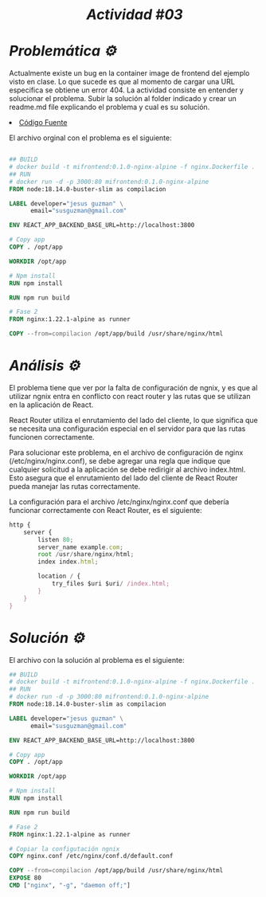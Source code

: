 *<h1 align="center">Actividad #03</h1>*

# *Problemática ⚙* 

Actualmente existe un bug en la container image de frontend del ejemplo visto en clase. Lo que sucede es que al momento de cargar una URL especifica se obtiene un error 404. La actividad consiste en entender y solucionar el problema. Subir la solución al folder indicado y crear un readme.md file explicando el problema y cual es su solución.

<li><a href="https://github.com/susguzman/so1_containers">Código Fuente</a></li>


El archivo orginal con el problema es el siguiente: 

``` dockerfile

## BUILD
# docker build -t mifrontend:0.1.0-nginx-alpine -f nginx.Dockerfile .
## RUN
# docker run -d -p 3000:80 mifrontend:0.1.0-nginx-alpine
FROM node:18.14.0-buster-slim as compilacion

LABEL developer="jesus guzman" \
      email="susguzman@gmail.com"

ENV REACT_APP_BACKEND_BASE_URL=http://localhost:3800

# Copy app
COPY . /opt/app

WORKDIR /opt/app

# Npm install
RUN npm install

RUN npm run build

# Fase 2
FROM nginx:1.22.1-alpine as runner

COPY --from=compilacion /opt/app/build /usr/share/nginx/html

```

# *Análisis ⚙* 


El problema tiene que ver por la falta de configuración de ngnix, y es que al utilizar ngnix entra en conflicto con react router y las rutas que se utilizan en la aplicación de React.

React Router utiliza el enrutamiento del lado del cliente, lo que significa que se necesita una configuración especial en el servidor para que las rutas funcionen correctamente.

Para solucionar este problema, en el archivo de configuración de nginx (/etc/nginx/nginx.conf), se debe agregar una regla que indique que cualquier solicitud a la aplicación se debe redirigir al archivo index.html. Esto asegura que el enrutamiento del lado del cliente de React Router pueda manejar las rutas correctamente.

La configuración  para el archivo /etc/nginx/nginx.conf que debería funcionar correctamente con React Router, es el siguiente:

``` javascript 
http {
    server {
        listen 80;
        server_name example.com;
        root /usr/share/nginx/html;
        index index.html;

        location / {
            try_files $uri $uri/ /index.html;
        }
    }
}

``` 


# *Solución ⚙* 

El archivo con la solución al problema es el siguiente: 

``` dockerfile
## BUILD
# docker build -t mifrontend:0.1.0-nginx-alpine -f nginx.Dockerfile .
## RUN
# docker run -d -p 3000:80 mifrontend:0.1.0-nginx-alpine
FROM node:18.14.0-buster-slim as compilacion

LABEL developer="jesus guzman" \
      email="susguzman@gmail.com"

ENV REACT_APP_BACKEND_BASE_URL=http://localhost:3800

# Copy app
COPY . /opt/app

WORKDIR /opt/app

# Npm install
RUN npm install

RUN npm run build

# Fase 2
FROM nginx:1.22.1-alpine as runner

# Copiar la configutación ngnix
COPY nginx.conf /etc/nginx/conf.d/default.conf

COPY --from=compilacion /opt/app/build /usr/share/nginx/html
EXPOSE 80
CMD ["nginx", "-g", "daemon off;"]

```